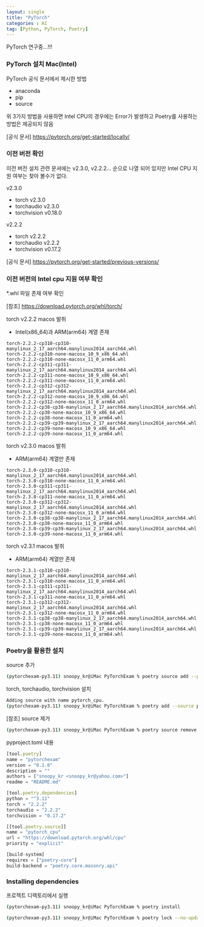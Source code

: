 ```yaml
---
layout: single
title: "PyTorch"
categories : AI
tag: [Python, PyTorch, Poetry]
---
```


PyTorch 연구중...!!!

### PyTorch 설치 Mac(Intel)

PyTorch 공식 문서에서 제시한 방법

- anaconda
- pip
- source

위 3가지 방법을 사용하면 Intel CPU의 경우에는 Error가 발생하고 Poetry를 사용하는 방법은 제공되지 않음

[공식 문서] https://pytorch.org/get-started/locally/


### 이전 버전 확인

이전 버전 설치 관련 문셔에는 v2.3.0, v2.2.2... 순으로 나열 되어 있지만 Intel CPU 지원 여부는 찾아 볼수가 없다.

v2.3.0
- torch v2.3.0
- torchaudio v2.3.0
- torchvision v0.18.0

v2.2.2
- torch v2.2.2
- torchaudio v2.2.2
- torchvision v0.17.2

[공식 문서] https://pytorch.org/get-started/previous-versions/

### 이전 버전의 Intel cpu 지원 여부 확인

*.whl 파일 존재 여부 확인

[참조] https://download.pytorch.org/whl/torch/


torch v2.2.2 macos 발취

- Intel(x86_64)과 ARM(arm64) 계열 존재

```
torch-2.2.2-cp310-cp310-manylinux_2_17_aarch64.manylinux2014_aarch64.whl
torch-2.2.2-cp310-none-macosx_10_9_x86_64.whl
torch-2.2.2-cp310-none-macosx_11_0_arm64.whl
torch-2.2.2-cp311-cp311-manylinux_2_17_aarch64.manylinux2014_aarch64.whl
torch-2.2.2-cp311-none-macosx_10_9_x86_64.whl
torch-2.2.2-cp311-none-macosx_11_0_arm64.whl
torch-2.2.2-cp312-cp312-manylinux_2_17_aarch64.manylinux2014_aarch64.whl
torch-2.2.2-cp312-none-macosx_10_9_x86_64.whl
torch-2.2.2-cp312-none-macosx_11_0_arm64.whl
torch-2.2.2-cp38-cp38-manylinux_2_17_aarch64.manylinux2014_aarch64.whl
torch-2.2.2-cp38-none-macosx_10_9_x86_64.whl
torch-2.2.2-cp38-none-macosx_11_0_arm64.whl
torch-2.2.2-cp39-cp39-manylinux_2_17_aarch64.manylinux2014_aarch64.whl
torch-2.2.2-cp39-none-macosx_10_9_x86_64.whl
torch-2.2.2-cp39-none-macosx_11_0_arm64.whl
```


torch v2.3.0 macos 발취

- ARM(arm64) 계열만 존재

```
torch-2.3.0-cp310-cp310-manylinux_2_17_aarch64.manylinux2014_aarch64.whl
torch-2.3.0-cp310-none-macosx_11_0_arm64.whl
torch-2.3.0-cp311-cp311-manylinux_2_17_aarch64.manylinux2014_aarch64.whl
torch-2.3.0-cp311-none-macosx_11_0_arm64.whl
torch-2.3.0-cp312-cp312-manylinux_2_17_aarch64.manylinux2014_aarch64.whl
torch-2.3.0-cp312-none-macosx_11_0_arm64.whl
torch-2.3.0-cp38-cp38-manylinux_2_17_aarch64.manylinux2014_aarch64.whl
torch-2.3.0-cp38-none-macosx_11_0_arm64.whl
torch-2.3.0-cp39-cp39-manylinux_2_17_aarch64.manylinux2014_aarch64.whl
torch-2.3.0-cp39-none-macosx_11_0_arm64.whl
```

torch v2.3.1 macos 발취

- ARM(arm64) 계열만 존재

```
torch-2.3.1-cp310-cp310-manylinux_2_17_aarch64.manylinux2014_aarch64.whl
torch-2.3.1-cp310-none-macosx_11_0_arm64.whl
torch-2.3.1-cp311-cp311-manylinux_2_17_aarch64.manylinux2014_aarch64.whl
torch-2.3.1-cp311-none-macosx_11_0_arm64.whl
torch-2.3.1-cp312-cp312-manylinux_2_17_aarch64.manylinux2014_aarch64.whl
torch-2.3.1-cp312-none-macosx_11_0_arm64.whl
torch-2.3.1-cp38-cp38-manylinux_2_17_aarch64.manylinux2014_aarch64.whl
torch-2.3.1-cp38-none-macosx_11_0_arm64.whl
torch-2.3.1-cp39-cp39-manylinux_2_17_aarch64.manylinux2014_aarch64.whl
torch-2.3.1-cp39-none-macosx_11_0_arm64.whl
```

### Poetry을 활용한 설치

source 추가

```bash
(pytorchexam-py3.11) snoopy_kr@iMac PyTorchExam % poetry source add --priority explicit pytorch_cpu https://download.pytorch.org/whl/cpu
```

torch, torchaudio, torchvision 설치

```bash
Adding source with name pytorch_cpu.
(pytorchexam-py3.11) snoopy_kr@iMac PyTorchExam % poetry add --source pytorch_cpu torch@2.2.2 torchaudio@2.2.2 torchvision@0.17.2
```

[참조] source 제거

```bash
(pytorchexam-py3.11) snoopy_kr@iMac PyTorchExam % poetry source remove pytorch_cpu 
```
pyproject.toml 내용

```js
[tool.poetry]
name = "pytorchexam"
version = "0.1.0"
description = ""
authors = ["snoopy_kr <snoopy_kr@yahoo.com>"]
readme = "README.md"

[tool.poetry.dependencies]
python = "^3.11"
torch = "2.2.2"
torchaudio = "2.2.2"
torchvision = "0.17.2"

[[tool.poetry.source]]
name = "pytorch_cpu"
url = "https://download.pytorch.org/whl/cpu"
priority = "explicit"

[build-system]
requires = ["poetry-core"]
build-backend = "poetry.core.masonry.api"
```

### Installing dependencies

프로젝트 디렉토리에서 실행

```bash
(pytorchexam-py3.11) snoopy_kr@iMac PyTorchExam % poetry install

(pytorchexam-py3.11) snoopy_kr@iMac PyTorchExam % poetry lock --no-update
```